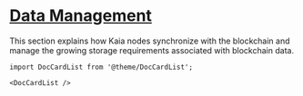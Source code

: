 # [Data Management](https://docs.kaia.io/learn/storage)

This section explains how Kaia nodes synchronize with the blockchain and manage the growing storage requirements associated with blockchain data.

```mdx-code-block
import DocCardList from '@theme/DocCardList';

<DocCardList />
```